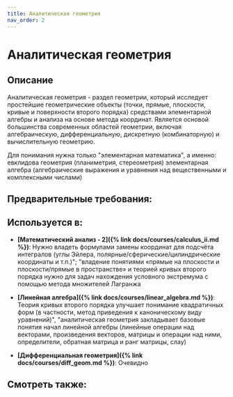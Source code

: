 ```yaml
---
title: Аналитическая геометрия
nav_order: 2
---
```


# Аналитическая геометрия


## Описание 
Аналитическая геометрия - раздел геометрии, который исследует простейшие геометрические объекты 
(точки, прямые, плоскости, кривые и поверхности второго порядка) 
средствами элементарной алгебры и анализа на основе метода координат. 
Является основой большинства современных областей геометрии, включая алгебраическую, дифференциальную, 
дискретную (комбинаторную) и вычислительную геометрию.

Для понимания нужна только "элементарная математика", а именно:
евклидова геометрия (планиметрия, стереометрия)
элементарная алгебра (алгебраические выражения и уравнения над вещественными и комплексными числами)


## Предварительные требования:


## Используется в:

- **[Математический анализ - 2]({% link docs/courses/calculus_ii.md %})**: Нужно владеть формулами замены координат для подсчёта интегралов (углы Эйлера, полярные/сферические/цилиндрические координаты и т.п.)"; "владение понятиями «прямые на плоскости и плоскости/прямые в пространстве» и теорией кривых второго порядка нужно для задач нахождения условного экстремума с помощью метода множителей Лагранжа


- **[Линейная алгебра]({% link docs/courses/linear_algebra.md %})**: Теория кривых второго порядка улучшает понимание квадратичных форм (в частности, метод приведения к каноническому виду уравнений)", "аналитическая геометрия закладывает базовые понятия начал линейной алгебры (линейные операции над векторами, произведения векторов, матрицы и операции над ними, определители, обратная матрица и ранг матрицы, слау)


- **[Дифференциальная геометрия]({% link docs/courses/diff_geom.md %})**: Очевидно



## Смотреть также:
